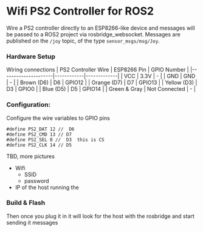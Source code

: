 # Wifi PS2 Controller for ROS2

Wire a PS2 controller directly to an ESP8266-like device and messages will be passed to a ROS2 project
via rosbridge_websocket. Messages are published on the `/joy` topic, of the type `sensor_msgs/msg/Joy`.

### Hardware Setup

Wiring connections
| PS2 Controller Wire | ESP8266 Pin | GPIO Number |
|---------------------|------------|-------------|
| VCC                | 3.3V        | -           |
| GND                | GND         | -           |
| Brown (D6)        | D6         | GPIO12      |
| Orange (D7)       | D7         | GPIO13      |
| Yellow (D3)       | D3         | GPIO0       |
| Blue (D5)         | D5         | GPIO14      |
| Green & Gray      | Not Connected | -       |

### Configuration:
Configure the wire variables to GPIO pins
```
#define PS2_DAT 12 //  D6  
#define PS2_CMD 13 // D7  
#define PS2_SEL 0 //  D3  this is CS  
#define PS2_CLK 14 // D5
```

TBD, more pictures


* Wifi
    * SSID
    * password
* IP of the host running the

### Build & Flash
Then once you plug it in it will look for the host with the rosbridge and start sending it messages


